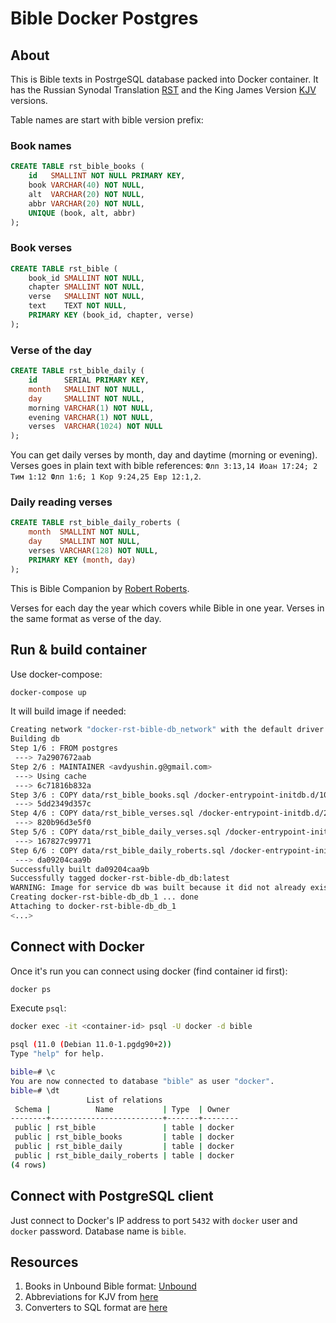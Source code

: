 # Bible Docker Postgres
## About

This is Bible texts in PostrgeSQL database packed into Docker container.
It has the Russian Synodal Translation [RST](https://en.wikipedia.org/wiki/Russian_Synodal_Bible) and
the King James Version [KJV](https://en.wikipedia.org/wiki/King_James_Version) versions.

Table names are start with bible version prefix:

### Book names

```sql
CREATE TABLE rst_bible_books (
    id   SMALLINT NOT NULL PRIMARY KEY,
    book VARCHAR(40) NOT NULL,
    alt  VARCHAR(20) NOT NULL,
    abbr VARCHAR(20) NOT NULL,
    UNIQUE (book, alt, abbr)
);
```

### Book verses

```sql
CREATE TABLE rst_bible (
    book_id SMALLINT NOT NULL,
    chapter SMALLINT NOT NULL,
    verse   SMALLINT NOT NULL,
    text    TEXT NOT NULL,
    PRIMARY KEY (book_id, chapter, verse)
);
```

### Verse of the day

```sql
CREATE TABLE rst_bible_daily (
    id      SERIAL PRIMARY KEY,
    month   SMALLINT NOT NULL,
    day     SMALLINT NOT NULL,
    morning VARCHAR(1) NOT NULL,
    evening VARCHAR(1) NOT NULL,
    verses  VARCHAR(1024) NOT NULL
);
```

You can get daily verses by month, day and daytime (morning or evening).
Verses goes in plain text with bible references: `Флп 3:13,14 Иоан 17:24; 2 Тим 1:12 Флп 1:6; 1 Кор 9:24,25 Евр 12:1,2`.

### Daily reading verses

```sql
CREATE TABLE rst_bible_daily_roberts (
    month  SMALLINT NOT NULL,
    day    SMALLINT NOT NULL,
    verses VARCHAR(128) NOT NULL,
    PRIMARY KEY (month, day)
);
```

This is Bible Companion by [Robert Roberts](https://en.wikipedia.org/wiki/Robert_Roberts_(Christadelphian)).

Verses for each day the year which covers while Bible in one year.
Verses in the same format as verse of the day.

## Run & build container

Use docker-compose:

```sh
docker-compose up
```

It will build image if needed:

```sh
Creating network "docker-rst-bible-db_network" with the default driver
Building db
Step 1/6 : FROM postgres
 ---> 7a2907672aab
Step 2/6 : MAINTAINER <avdyushin.g@gmail.com>
 ---> Using cache
 ---> 6c71816b832a
Step 3/6 : COPY data/rst_bible_books.sql /docker-entrypoint-initdb.d/10-rst-bible-books.sql
 ---> 5dd2349d357c
Step 4/6 : COPY data/rst_bible_verses.sql /docker-entrypoint-initdb.d/20-rst-bible-verses.sql
 ---> 820b96d3e5f0
Step 5/6 : COPY data/rst_bible_daily_verses.sql /docker-entrypoint-initdb.d/30-rst-bible-daily-verses.sql
 ---> 167827c99771
Step 6/6 : COPY data/rst_bible_daily_roberts.sql /docker-entrypoint-initdb.d/40-rst-bible-daily-reading.sql
 ---> da09204caa9b
Successfully built da09204caa9b
Successfully tagged docker-rst-bible-db_db:latest
WARNING: Image for service db was built because it did not already exist. To rebuild this image you must use `docker-compose build` or `docker-compose up --build`.
Creating docker-rst-bible-db_db_1 ... done
Attaching to docker-rst-bible-db_db_1
<...>
```

## Connect with Docker

Once it's run you can connect using docker (find container id first):

```sh
docker ps
```

Execute `psql`:

```sh
docker exec -it <container-id> psql -U docker -d bible
```

```sh
psql (11.0 (Debian 11.0-1.pgdg90+2))
Type "help" for help.

bible=# \c
You are now connected to database "bible" as user "docker".
bible=# \dt
                 List of relations
 Schema |          Name           | Type  | Owner
--------+-------------------------+-------+--------
 public | rst_bible               | table | docker
 public | rst_bible_books         | table | docker
 public | rst_bible_daily         | table | docker
 public | rst_bible_daily_roberts | table | docker
(4 rows)
```

## Connect with PostgreSQL client

Just connect to Docker's IP address to port `5432` with `docker` user and `docker` password.
Database name is `bible`.

## Resources

1. Books in Unbound Bible format: [Unbound](http://unbound.biola.edu/index.cfm?method=downloads.showDownloadMain)
2. Abbreviations for KJV from [here](https://www.logos.com/bible-book-abbreviations)
3. Converters to SQL format are [here](https://gist.github.com/avdyushin/0555221cb4703ca5ba4f55038d253964)

